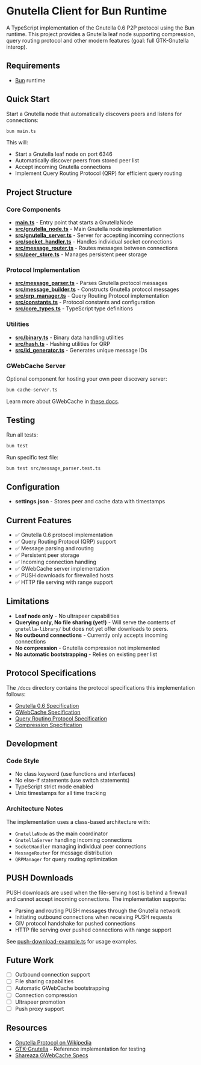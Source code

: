 # Gnutella Client for Bun Runtime

A TypeScript implementation of the Gnutella 0.6 P2P protocol using the Bun runtime. This project provides a Gnutella leaf node supporting compression, query routing protocol and other modern features (goal: full GTK-Gnutella interop).

## Requirements

- [Bun](https://bun.sh/docs/installation) runtime

## Quick Start

Start a Gnutella node that automatically discovers peers and listens for connections:

```bash
bun main.ts
```

This will:

- Start a Gnutella leaf node on port 6346
- Automatically discover peers from stored peer list
- Accept incoming Gnutella connections
- Implement Query Routing Protocol (QRP) for efficient query routing

## Project Structure

### Core Components

- **[main.ts](main.ts)** - Entry point that starts a GnutellaNode
- **[src/gnutella_node.ts](src/gnutella_node.ts)** - Main Gnutella node implementation
- **[src/gnutella_server.ts](src/gnutella_server.ts)** - Server for accepting incoming connections
- **[src/socket_handler.ts](src/socket_handler.ts)** - Handles individual socket connections
- **[src/message_router.ts](src/message_router.ts)** - Routes messages between connections
- **[src/peer_store.ts](src/peer_store.ts)** - Manages persistent peer storage

### Protocol Implementation

- **[src/message_parser.ts](src/message_parser.ts)** - Parses Gnutella protocol messages
- **[src/message_builder.ts](src/message_builder.ts)** - Constructs Gnutella protocol messages
- **[src/qrp_manager.ts](src/qrp_manager.ts)** - Query Routing Protocol implementation
- **[src/constants.ts](src/constants.ts)** - Protocol constants and configuration
- **[src/core_types.ts](src/core_types.ts)** - TypeScript type definitions

### Utilities

- **[src/binary.ts](src/binary.ts)** - Binary data handling utilities
- **[src/hash.ts](src/hash.ts)** - Hashing utilities for QRP
- **[src/id_generator.ts](src/id_generator.ts)** - Generates unique message IDs

### GWebCache Server

Optional component for hosting your own peer discovery server:

```bash
bun cache-server.ts
```

Learn more about GWebCache in [these docs](./docs/gwebcache-spec.md).

## Testing

Run all tests:

```bash
bun test
```

Run specific test file:

```bash
bun test src/message_parser.test.ts
```

## Configuration

- **settings.json** - Stores peer and cache data with timestamps

## Current Features

- ✅ Gnutella 0.6 protocol implementation
- ✅ Query Routing Protocol (QRP) support
- ✅ Message parsing and routing
- ✅ Persistent peer storage
- ✅ Incoming connection handling
- ✅ GWebCache server implementation
- ✅ PUSH downloads for firewalled hosts
- ✅ HTTP file serving with range support

## Limitations

- **Leaf node only** - No ultrapeer capabilities
- **Querying only, No file sharing (yet!)** - Will serve the contents of `gnutella-library/` but does not yet offer downloads to peers.
- **No outbound connections** - Currently only accepts incoming connections
- **No compression** - Gnutella compression not implemented
- **No automatic bootstrapping** - Relies on existing peer list

## Protocol Specifications

The `/docs` directory contains the protocol specifications this implementation follows:

- [Gnutella 0.6 Specification](docs/Gnutella-0.6-spec.txt)
- [GWebCache Specification](docs/gwebcache-spec.md)
- [Query Routing Protocol Specification](docs/qrp-pseudospec.md)
- [Compression Specification](docs/compression-pseudospec.md)

## Development

### Code Style

- No class keyword (use functions and interfaces)
- No else-if statements (use switch statements)
- TypeScript strict mode enabled
- Unix timestamps for all time tracking

### Architecture Notes

The implementation uses a class-based architecture with:

- `GnutellaNode` as the main coordinator
- `GnutellaServer` handling incoming connections
- `SocketHandler` managing individual peer connections
- `MessageRouter` for message distribution
- `QRPManager` for query routing optimization

## PUSH Downloads

PUSH downloads are used when the file-serving host is behind a firewall and cannot accept incoming connections. The implementation supports:

- Parsing and routing PUSH messages through the Gnutella network
- Initiating outbound connections when receiving PUSH requests
- GIV protocol handshake for pushed connections
- HTTP file serving over pushed connections with range support

See [push-download-example.ts](push-download-example.ts) for usage examples.

## Future Work

- [ ] Outbound connection support
- [ ] File sharing capabilities
- [ ] Automatic GWebCache bootstrapping
- [ ] Connection compression
- [ ] Ultrapeer promotion
- [ ] Push proxy support

## Resources

- [Gnutella Protocol on Wikipedia](https://en.wikipedia.org/wiki/Gnutella)
- [GTK-Gnutella](https://gtk-gnutella.sourceforge.io/) - Reference implementation for testing
- [Shareaza GWebCache Specs](https://shareaza.sourceforge.net/mediawiki/GWC_specs)
